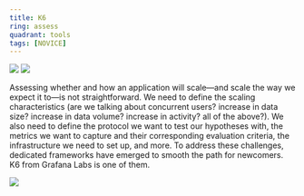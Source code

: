```yaml
---
title: K6
ring: assess
quadrant: tools
tags: [NOVICE]
---
```


[![](https://img.shields.io/badge/blog%20post-0c7cba?logo=gitbook&logoColor=000&style=flat)](https://archicionado.com/p/k6/)
[![](https://img.shields.io/badge/101-de5f85?logo=github&logoColor=000&style=flat)](https://github.com/RVR06/k6)

Assessing whether and how an application will scale—and scale the way we expect it to—is not straightforward. We need to define the scaling characteristics (are we talking about concurrent users? increase in data size? increase in data volume? increase in activity? all of the above?). We also need to define the protocol we want to test our hypotheses with, the metrics we want to capture and their corresponding evaluation criteria, the infrastructure we need to set up, and more.
To address these challenges, dedicated frameworks have emerged to smooth the path for newcomers. K6 from Grafana Labs is one of them.

![](/img/2024-06-06/k6.png)